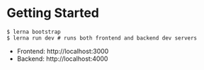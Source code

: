 # Getting Started

```shell
$ lerna bootstrap
$ lerna run dev # runs both frontend and backend dev servers
```

- Frontend: http://localhost:3000
- Backend: http://localhost:4000
